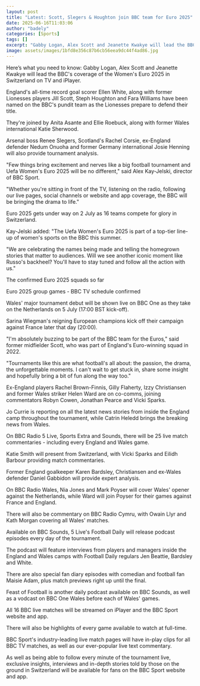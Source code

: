 ```yaml
---
layout: post
title: "Latest: Scott, Slegers & Houghton join BBC team for Euro 2025"
date: 2025-06-16T11:03:06
author: "badely"
categories: [Sports]
tags: []
excerpt: "Gabby Logan, Alex Scott and Jeanette Kwakye will lead the BBC's coverage of the Women's Euro 2025 in Switzerland on TV and iPlayer."
image: assets/images/1bfd8e356c87b6cb56eea9dc44f4ad86.jpg
---
```


Here’s what you need to know: Gabby Logan, Alex Scott and Jeanette Kwakye will lead the BBC's coverage of the Women's Euro 2025 in Switzerland on TV and iPlayer.

England's all-time record goal scorer Ellen White, along with former Lionesses players Jill Scott, Steph Houghton and Fara Williams have been named on the BBC's pundit team as the Lionesses prepare to defend their title.

They're joined by Anita Asante and Ellie Roebuck, along with former Wales international Katie Sherwood. 

Arsenal boss Renee Slegers, Scotland's Rachel Corsie, ex-England defender Nedum Onuoha and former Germany international Josie Henning will also provide tournament analysis.

"Few things bring excitement and nerves like a big football tournament and Uefa Women's Euro 2025 will be no different," said Alex Kay-Jelski, director of BBC Sport.

"Whether you're sitting in front of the TV, listening on the radio, following our live pages, social channels or website and app coverage, the BBC will be bringing the drama to life."

Euro 2025 gets under way on 2 July as 16 teams compete for glory in Switzerland.

Kay-Jelski added: "The Uefa Women's Euro 2025 is part of a top-tier line-up of women's sports on the BBC this summer. 

"We are celebrating the names being made and telling the homegrown stories that matter to audiences. Will we see another iconic moment like Russo's backheel? You'll have to stay tuned and follow all the action with us."

The confirmed Euro 2025 squads so far

Euro 2025 group games - BBC TV schedule confirmed 

Wales' major tournament debut will be shown live on BBC One as they take on the Netherlands on 5 July (17:00 BST kick-off).

Sarina Wiegman's reigning European champions kick off their campaign against France later that day (20:00).

"I'm absolutely buzzing to be part of the BBC team for the Euros," said former midfielder Scott, who was part of England's Euro-winning squad in 2022.  

"Tournaments like this are what football's all about: the passion, the drama, the unforgettable moments. I can't wait to get stuck in, share some insight and hopefully bring a bit of fun along the way too."

Ex-England players Rachel Brown-Finnis, Gilly Flaherty, Izzy Christiansen and former Wales striker Helen Ward are on co-comms, joining commentators Robyn Cowen, Jonathan Pearce and Vicki Sparks.

Jo Currie is reporting on all the latest news stories from inside the England camp throughout the tournament, while Catrin Heledd brings the breaking news from Wales.

On BBC Radio 5 Live, Sports Extra and Sounds, there will be 25 live match commentaries - including every England and Wales game.

Katie Smith will present from Switzerland, with Vicki Sparks and Eilidh Barbour providing match commentaries.

Former England goalkeeper Karen Bardsley, Christiansen and ex-Wales defender Daniel Gabbidon will provide expert analysis.

On BBC Radio Wales, Nia Jones and Mark Poyser will cover Wales' opener against the Netherlands, while Ward will join Poyser for their games against France and England.

There will also be commentary on BBC Radio Cymru, with Owain Llyr and Kath Morgan covering all Wales' matches.

Available on BBC Sounds, 5 Live's Football Daily will release podcast episodes every day of the tournament.

The podcast will feature interviews from players and managers inside the England and Wales camps with Football Daily regulars Jen Beattie, Bardsley and White. 

There are also special fan diary episodes with comedian and football fan Maisie Adam, plus match previews right up until the final.

Feast of Football is another daily podcast available on BBC Sounds, as well as a vodcast on BBC One Wales before each of Wales' games. 

All 16 BBC live matches will be streamed on iPlayer and the BBC Sport website and app. 

There will also be highlights of every game available to watch at full-time.

BBC Sport's industry-leading live match pages will have in-play clips for all BBC TV matches, as well as our ever-popular live text commentary.

As well as being able to follow every minute of the tournament live, exclusive insights, interviews and in-depth stories told by those on the ground in Switzerland will be available for fans on the BBC Sport website and app.

